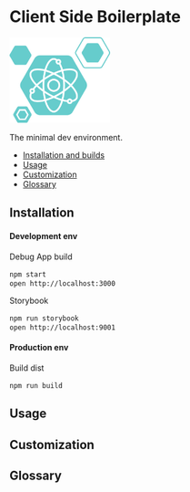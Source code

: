 Client Side Boilerplate
=====================

<img src="/src/assets/images/logo.png" height="150"/>

The minimal dev environment.

* [Installation and builds](#installation)
* [Usage](#usage)
* [Customization](#customization)
* [Glossary](#glossary)

## Installation
#### Development env
Debug App build 
```
npm start
open http://localhost:3000
```
Storybook
```
npm run storybook
open http://localhost:9001
```
#### Production env
Build dist
```
npm run build
```

## Usage
## Customization
## Glossary
